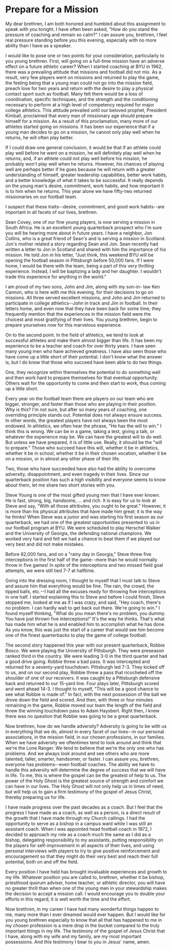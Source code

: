 # Prepare for a Mission

My dear brethren, I am both honored and humbled about this assignment to speak
with you tonight. I have often been asked, "How do you stand the pressure of
coaching and remain so calm?" I can assure you, brethren, I feel real pressure
standing before you this evening, especially with no more ability than I have
as a speaker.

I would like to pose one or two points for your consideration, particularly to
you young brethren. First, will going on a full-time mission have an adverse
effect on a future athletic career? When I started coaching at BYU in 1962,
there was a prevailing attitude that missions and football did not mix. As a
result, very few players went on missions and returned to play the game, the
feeling being that a young man could not go into the mission field, preach
love for two years and return with the desire to play a physical contact sport
such as football. Many felt there would be a loss of coordination, specific
techniques, and the strength and the conditioning necessary to perform at a
high level of competency required for major college athletics. This attitude
prevailed until our beloved prophet, President Kimball, proclaimed that every
man of missionary age should prepare himself for a mission. As a result of
this proclamation, many more of our athletes started going on missions. It has
been our experience that if a young man decides to go on a mission, he cannot
only play well when he returns, he will often play better.

If I could draw one general conclusion, it would be that if an athlete could
play well before he went on a mission, he will definitely play well when he
returns; and, if an athlete could not play well before his mission, he
probably won't play well when he returns. However, his chances of playing well
are perhaps better if he goes because he will return with a greater
understanding of himself, greater leadership capabilities, better work habits,
and a better knowledge of what it takes to be successful. It really depends on
the young man's desire, commitment, work habits, and how important it is to
him when he returns. This year alone we have fifty-two returned missionaries
on our football team.

I suspect that these traits--desire, commitment, and good work habits--are
important in all facets of our lives, brethren.

Sean Covey, one of our fine young players, is now serving a mission in South
Africa. He is an excellent young quarterback prospect who I'm sure you will be
hearing more about in future years. I have a neighbor, Jon Collins, who is a
great friend of Sean's and is serving a mission in Scotland. Jon's mother
related a story regarding Sean and Jon. Sean recently had written a letter to
Jon in Scotland and shared with him the importance of his mission. He told Jon
in his letter, "Just think, this weekend BYU will be opening the football
season in Pittsburgh before 50,000 fans. If I were home, I would be there with
the team, being a part of this very thrilling experience. Instead, I will be
baptizing a lady and her daughter. I wouldn't trade this experience for
anything in the world."

I am proud of my two sons, John and Jim, along with my son-in- law Ken Cannon,
who is here with me this evening, for their decisions to go on missions. All
three served excellent missions, and John and Jim returned to participate in
college athletics--John in track and Jim in football. In their letters home,
and even now that they have been back for some time, they frequently mention
that the experiences in the mission field were the choicest and most
gratifying of their lives. You young brethren, begin to prepare yourselves now
for this marvelous experience.

On to the second point. In the field of athletics, we tend to look at
successful athletes and make them almost bigger than life. It has been my
experience to be a teacher and coach for over thirty years. I have seen many
young men who have achieved greatness. I have also seen those who have come up
a little short of their potential. I don't know what the answer is, but I do
know that those who succeed have been able to do two things.

One, they recognize within themselves the potential to do something well and
then work hard to prepare themselves for that eventual opportunity. Others
wait for the opportunity to come and then start to work, thus coming up a
little short.

Every year on the football team there are players on our team who are bigger,
stronger, and faster than those who are playing in their position. Why is
this? I'm not sure, but after so many years of coaching, one overriding
principle stands out. Potential does not always ensure success. In other
words, the greatest players have not always been the most endowed. In
athletics, we often hear the phrase, "He has the will to win." I think this is
wrong. We can be in a game, taking a test, giving a talk, or whatever the
experience may be. We can have the greatest will to do well. But unless we
have prepared, it is of little use. Really, it should be the "will to
prepare." Those who succeed have this will, whether it be in athletics,
whether it be in school, whether it be in their chosen vocation, whether it be
on a mission, or in almost any other phase of their life.

Two, those who have succeeded have also had the ability to overcome adversity,
disappointment, and even tragedy in their lives. Since our quarterback
position has such a high visibility and everyone seems to know about them, let
me share two short stories with you.

Steve Young is one of the most gifted young men that I have ever known. He is
fast, strong, big, handsome, ... and rich. It is easy for us to look at Steve
and say, "With all those attributes, you ought to be great." However, it is
more than his physical attributes that have made him great; it is the way he
thinks! When Steve was a junior and was starting his first season as our
quarterback, we had one of the greatest opportunities presented to us in our
football program at BYU. We were scheduled to play Herschel Walker and the
University of Georgia, the defending national champions. We worked very hard
and felt we had a chance to beat them if we played our very best and did not
make mistakes.

Before 82,000 fans, and on a "rainy day in Georgia," Steve threw five
interceptions in the first half of the game--more than he would normally throw
in five games! In spite of the interceptions and two missed field goal
attempts, we were still tied 7-7 at halftime.

Going into the dressing room, I thought to myself that I must talk to Steve
and assure him that everything would be fine. The rain, the crowd, the tipped
balls, etc.--I had all the excuses ready for throwing five interceptions in
one half. I started explaining this to Steve and before I could finish, Steve
stopped me, looked at me as if I was crazy, and said, "Hey coach, there's no
problem. I can hardly wait to get back out there. We're going to win." I found
myself thinking, "What do you mean there's no problem, you dummy. You have
just thrown five interceptions!" It's the way he thinks. That's what has made
him what he is and enabled him to accomplish what he has done. As you know,
this was just the start of a career that would see him become one of the
finest quarterbacks to play the game of college football.

The second story happened this year with our present quarterback, Robbie
Bosco. We were playing the University of Pittsburgh. They were preseason
ranked third in the country. We were leading 3-0 in the third quarter and had
a good drive going. Robbie threw a bad pass. It was intercepted and returned
for a seventy-yard touchdown. Pittsburgh led 7-3\. They kicked off to us, and
on our second play, Robbie threw a pass that ricocheted off the shoulder of
one of our receivers. It was caught by a Pittsburgh defensive back and
returned to our 15-yard line. Four plays later, Pittsburgh scored and went
ahead 14-3. I thought to myself, "This will be a good chance to see what
Robbie is made of." In fact, with the next possession of the ball we drove
down the field and scored. And then, with three or four minutes remaining in
the game, Robbie moved our team the length of the field and threw the winning
touchdown pass to Adam Haysbert. Right then, I knew there was no question that
Robbie was going to be a great quarterback.

Now brethren, how do we handle adversity? Adversity is going to be with us in
everything that we do, almost in every facet of our lives--in our personal
associations, in the mission field, in our chosen professions, in our
families. When we have adversity we oftentimes tend to look around and think
that we're the Lone Ranger. We tend to believe that we're the only one who has
problems. And we always look around and see others who are more talented,
taller, smarter, handsomer, or faster. I can assure you, brethren, everyone
has problems--even football coaches. The ability we have to handle this
adversity will determine the degree of success that we will have in life. To
me, this is where the gospel can be the greatest of help to us. The power of
the Holy Ghost is the greatest source of strength and comfort we can have in
our lives. The Holy Ghost will not only help us in times of need, but will
help us to gain a firm testimony of the gospel of Jesus Christ, thereby
preparing us for life.

I have made progress over the past decades as a coach. But I feel that the
progress I have made as a coach, as well as a person, is a direct result of
the growth that I have made through my Church callings. I had the opportunity
to serve as a bishop in a campus ward while I was still an assistant coach.
When I was appointed head football coach in 1972, I decided to approach my
role as a coach much the same as I did as a bishop, delegating responsibility
to my assistants, putting responsibility on the players for self-improvement
in all aspects of their lives, and using personal interviews with players to
try to give positive reinforcement and encouragement so that they might do
their very best and reach their full potential, both on and off the field.

Every position I have held has brought invaluable experiences and growth to my
life. Whatever position you are called to, brethren, whether it be bishop,
priesthood quorum adviser, home teacher, or athletic director, you will have
no greater thrill than when one of the young men in your stewardship makes the
decision to accept a mission call. I would encourage you to double your
efforts in this regard; it is well worth the time and the effort.

Now brethren, in my career I have had many wonderful things happen to me, many
more than I ever dreamed would ever happen. But I would like for you young
brethren especially to know that all that has happened to me in my chosen
profession is a mere drop in the bucket compared to the truly important things
in my life. The testimony of the gospel of Jesus Christ that I have, along
with my wife and my family, are my most important possessions. And this
testimony I bear to you in Jesus' name, amen.

